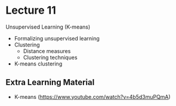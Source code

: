 # Lecture 11
Unsupervised Learning (K-means)
- Formalizing unsupervised learning
- Clustering
  - Distance measures
  - Clustering techniques
- K-means clustering

## Extra Learning Material
- K-means (https://www.youtube.com/watch?v=4b5d3muPQmA)
